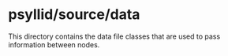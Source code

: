 # psyllid/source/data

This directory contains the data file classes that are used to pass information between nodes.
